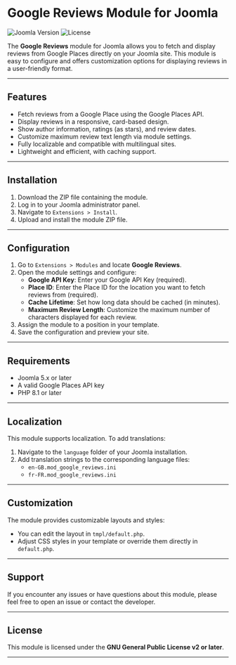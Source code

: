# Google Reviews Module for Joomla

![Joomla Version](https://img.shields.io/badge/Joomla-5.x-green.svg?style=flat-square)
![License](https://img.shields.io/badge/license-GPL--2.0%2B-blue.svg?style=flat-square)

The **Google Reviews** module for Joomla allows you to fetch and display reviews from Google Places directly on your Joomla site. This module is easy to configure and offers customization options for displaying reviews in a user-friendly format.

---

## Features

- Fetch reviews from a Google Place using the Google Places API.
- Display reviews in a responsive, card-based design.
- Show author information, ratings (as stars), and review dates.
- Customize maximum review text length via module settings.
- Fully localizable and compatible with multilingual sites.
- Lightweight and efficient, with caching support.

---

## Installation

1. Download the ZIP file containing the module.
2. Log in to your Joomla administrator panel.
3. Navigate to `Extensions > Install`.
4. Upload and install the module ZIP file.

---

## Configuration

1. Go to `Extensions > Modules` and locate **Google Reviews**.
2. Open the module settings and configure:
   - **Google API Key**: Enter your Google API Key (required).
   - **Place ID**: Enter the Place ID for the location you want to fetch reviews from (required).
   - **Cache Lifetime**: Set how long data should be cached (in minutes).
   - **Maximum Review Length**: Customize the maximum number of characters displayed for each review.
3. Assign the module to a position in your template.
4. Save the configuration and preview your site.

---

## Requirements

- Joomla 5.x or later
- A valid Google Places API key
- PHP 8.1 or later

---

## Localization

This module supports localization. To add translations:

1. Navigate to the `language` folder of your Joomla installation.
2. Add translation strings to the corresponding language files:
   - `en-GB.mod_google_reviews.ini`
   - `fr-FR.mod_google_reviews.ini`

---

## Customization

The module provides customizable layouts and styles:
- You can edit the layout in `tmpl/default.php`.
- Adjust CSS styles in your template or override them directly in `default.php`.

---

## Support

If you encounter any issues or have questions about this module, please feel free to open an issue or contact the developer.

---

## License

This module is licensed under the **GNU General Public License v2 or later**.

---
